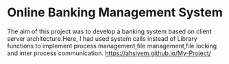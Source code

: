 # Online Banking Management System
The aim of this project was to develop a banking system based on client server architecture.Here, I had used system calls instead of Library functions to implement process management,file management,file locking and inter process
communication.
https://ahsiyem.github.io/My-Project/
